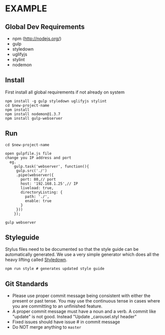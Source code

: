EXAMPLE
=================

Global Dev Requirements
-------------
  * npm (http://nodejs.org/)
  * gulp
  * styledown
  * uglifyjs
  * stylint
  * nodemon

Install
-------------
First install all global requirements if not already on system

```
npm install -g gulp styledown uglifyjs stylint
cd $new-project-name
npm install
npm install nodemon@1.3.7
npm install gulp-webserver
```

Run
-------------

```
cd $new-project-name

open gulpfile.js file
change you IP address and port
  eg.
    gulp.task('webserver', function(){
     gulp.src('./')
     .pipe(webserver({
       port: 80,// port
       host: '192.168.1.25',// IP
       liveload: true,
       directoryListing: {
         path: './',
         enable: true
       }
     }))
    });
    
gulp webserver
```

Styleguide
-------------
Stylus files need to be documented so that the style guide can be automatically generated. We use a very simple generator which does all the heavy lifting called [Styledown](https://github.com/styledown/styledown). 
```
npm run style # generates updated style guide
```

Git Standards
--------------
- Please use proper commit message being consistent with either the present or past tense. You may use the continuous tense in cases where you are committing to an unfinished feature.  
- A proper commit message must have a noun and a verb. A commit like "update" is not good. Instead "Update _carousel.styl header"  
- Fixed issues should have issue # in commit message  
- Do NOT merge anything to `master`  
  

